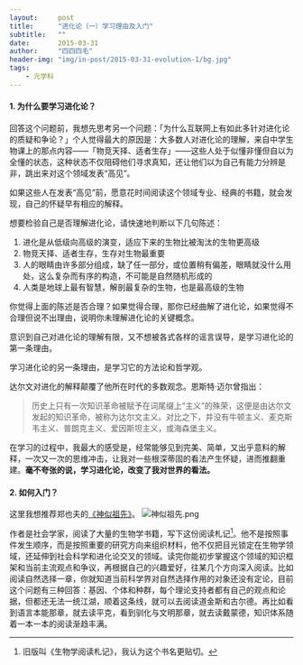 ```yaml
---
layout:     post
title:      "进化论（一）学习理由及入门"
subtitle:   ""
date:       2015-03-31
author:     "四四四毛"
header-img: "img/in-post/2015-03-31-evolution-1/bg.jpg"
tags:
    - 元学科
---
```




#### 1. 为什么要学习进化论？
回答这个问题前，我想先思考另一个问题：「为什么互联网上有如此多针对进化论的质疑和争论？」个人觉得最大的原因是：大多数人对进化论的理解，来自中学生物课上的那点内容——「物竞天择、适者生存」——这些人处于似懂非懂但自以为全懂的状态，这种状态不仅阻碍他们寻求真知，还让他们以为自己有能力分辨是非，跳出来对这个领域发表“高见”。

如果这些人在发表“高见”前，愿意花时间阅读这个领域专业、经典的书籍，就会发现，自己的怀疑早有相应的解释。

想要检验自己是否理解进化论，请快速地判断以下几句陈述：

1. 进化是从低级向高级的演变，适应下来的生物比被淘汰的生物更高级
2. 物竞天择、适者生存，生存对生物最重要
3. 人的眼睛由许多部分组成，缺了任一部分，或位置稍有偏差，眼睛就没什么用处，这么复杂而有序的构造，不可能是自然随机形成的
4. 人类是地球上最有智慧，解剖最复杂的生物，也是最高级的生物

你觉得上面的陈述是否合理？如果觉得合理，那你已经曲解了进化论，如果觉得不合理但说不出理由，说明你未理解进化论的关键概念。

意识到自己对进化论的理解有限，又不想被各式各样的谣言误导，是学习进化论的第一条理由。

学习进化论的另一条理由，是学习它的方法论和哲学观。

达尔文对进化的解释颠覆了他所在时代的多数观念。恩斯特·迈尔曾指出：

>历史上只有一次知识革命被赋予在词尾缀上“主义”的殊荣，这便是由达尔文发起的知识革命，被称为达尔文主义。对比之下，并没有牛顿主义、麦克斯韦主义、普朗克主义、爱因斯坦主义，或海森堡主义。

在学习的过程中，我最大的感受是，经常能够见到完美、简单，又出乎意料的解释，一次又一次的思维冲击，让我对一些根深蒂固的看法产生怀疑，进而推翻重建。**毫不夸张的说，学习进化论，改变了我对世界的看法。**


#### 2. 如何入门？
这里我想推荐郑也夫的[《神似祖先》][1]。
![神似祖先.png](http://img3.douban.com/mpic/s4041363.jpg)

作者是社会学家，阅读了大量的生物学书籍，写下这份阅读札记[^tip1]。他不是按照事件发生顺序，而是按照重要的研究方向来组织材料，他不仅把目光锁定在生物学领域，还延伸到社会科学和进化论交叉的领域。读完你能初步掌握这个领域的知识框架和当前主流观点和争议，再根据自己的兴趣爱好，往某几个方向深入阅读。比如阅读自然选择一章，你就知道当前科学界对自然选择作用的对象还没有定论，目前这个问题有三种回答：基因、个体和种群，每个理论支持者都有自己的观点和论据，但都还无法一统江湖，顺着这条线，就可以去阅读道金斯和古尔德。再比如看到语言本能那章，就去读平克，看到驯化与文明那章，就去读戴蒙德，知识体系随着一本一本的阅读渐趋丰满。

[^tip1]:旧版叫《生物学阅读札记》，我认为这个书名更贴切。

[1]: http://book.douban.com/subject/4046736/





